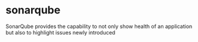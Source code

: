 # sonarqube
SonarQube provides the capability to not only show health of an application but also to highlight issues newly introduced
